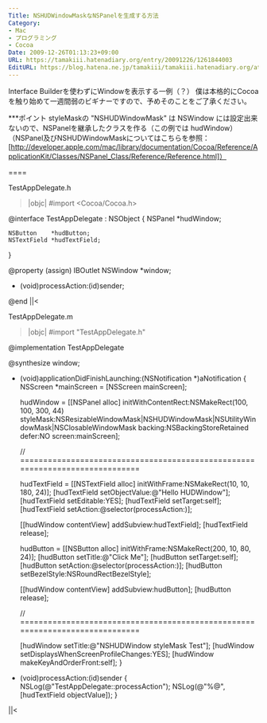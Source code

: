 ```yaml
---
Title: NSHUDWindowMaskなNSPanelを生成する方法
Category:
- Mac
- プログラミング
- Cocoa
Date: 2009-12-26T01:13:23+09:00
URL: https://tamakiii.hatenadiary.org/entry/20091226/1261844003
EditURL: https://blog.hatena.ne.jp/tamakiii/tamakiii.hatenadiary.org/atom/entry/17680117127139078578
---
```


Interface Builderを使わずにWindowを表示する一例（？）
僕は本格的にCocoaを触り始めて一週間弱のビギナーですので、予めそのことをご了承ください。


***ポイント
styleMaskの "NSHUDWindowMask" は NSWindow には設定出来ないので、NSPanelを継承したクラスを作る（この例では hudWindow）
（NSPanel及びNSHUDWindowMaskについてはこちらを参照：[http://developer.apple.com/mac/library/documentation/Cocoa/Reference/ApplicationKit/Classes/NSPanel_Class/Reference/Reference.html]）

====

TestAppDelegate.h
>|objc|
#import <Cocoa/Cocoa.h>

@interface TestAppDelegate : NSObject <NSApplicationDelegate> 
{
    NSPanel *hudWindow;

    NSButton    *hudButton;
    NSTextField *hudTextField;
}

@property (assign) IBOutlet NSWindow *window;

- (void)processAction:(id)sender;

@end
||<


TestAppDelegate.m
>|objc|
#import "TestAppDelegate.h"


@implementation TestAppDelegate

@synthesize window;


- (void)applicationDidFinishLaunching:(NSNotification *)aNotification 
{
    NSScreen *mainScreen = [NSScreen mainScreen];

    hudWindow = [[NSPanel alloc] 
        initWithContentRect:NSMakeRect(100, 100, 300, 44) 
                  styleMask:NSResizableWindowMask|NSHUDWindowMask|NSUtilityWindowMask|NSClosableWindowMask 
                    backing:NSBackingStoreRetained
                      defer:NO 
                     screen:mainScreen];

    // =============================================================================

    hudTextField = [[NSTextField alloc] initWithFrame:NSMakeRect(10, 10, 180, 24)];
    [hudTextField setObjectValue:@"Hello HUDWindow"];
    [hudTextField setEditable:YES];
    [hudTextField setTarget:self];
    [hudTextField setAction:@selector(processAction:)];

    [[hudWindow contentView] addSubview:hudTextField];
    [hudTextField release];


    hudButton = [[NSButton alloc] initWithFrame:NSMakeRect(200, 10, 80, 24)];
    [hudButton setTitle:@"Click Me"];
    [hudButton setTarget:self];
    [hudButton setAction:@selector(processAction:)];
    [hudButton setBezelStyle:NSRoundRectBezelStyle];    

    [[hudWindow contentView] addSubview:hudButton];
    [hudButton release];

    // =============================================================================

    [hudWindow setTitle:@"NSHUDWindow styleMask Test"];
    [hudWindow setDisplaysWhenScreenProfileChanges:YES];
    [hudWindow makeKeyAndOrderFront:self];
}

- (void)processAction:(id)sender
{
    NSLog(@"TestAppDelegate::processAction");
    NSLog(@"%@", [hudTextField objectValue]);
}

||<
